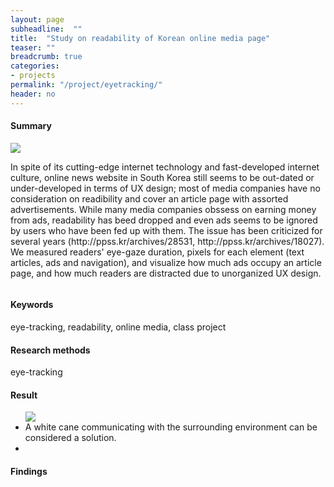 ```yaml
---
layout: page
subheadline:  ""
title:  "Study on readability of Korean online media page"
teaser: ""
breadcrumb: true
categories:
- projects
permalink: "/project/eyetracking/"
header: no
---
```



<h4> Summary </h4>
<div class="row">
<div class="medium-3 columns">
<img src="http://isbead.github.io/images/eye-gaze-data.png">
</div>
<div class="medium-9 columns">
<p> In spite of its cutting-edge internet technology and fast-developed internet culture, online news website in South Korea still seems to be out-dated or under-developed in terms of UX design; most of media companies have no consideration on readibility and cover an article page with assorted advertisements. While many media companies obssess on earning money from ads, readability has beed dropped and even ads seems to be ignored by users who have been fed up with them. The issue has been criticized for several years (http://ppss.kr/archives/28531, http://ppss.kr/archives/18027). We measured readers' eye-gaze duration, pixels for each element (text articles, ads and navigation), and visualize how much ads occupy an article page, and how much readers are distracted due to unorganized UX design.</p>
</div>
</div>
    

<h4> Keywords </h4>
eye-tracking, readability, online media, class project

<h4> Research methods </h4>
eye-tracking


<h4> Result </h4>
<ul>
<img src = "http://isbead.github.com/images/eye-gaze-data.png"> 
<li> A white cane communicating with the surrounding environment can be considered a solution.
</li>
<li> 
</li>
</ul>

<h4> Findings </h4>
